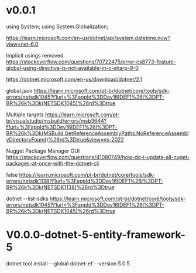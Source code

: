 # v0.0.1

using System;
using System.Globalization;

https://learn.microsoft.com/en-us/dotnet/api/system.datetime.now?view=net-6.0 

Implicit usings removed
https://stackoverflow.com/questions/70722475/error-cs8773-feature-global-using-directive-is-not-available-in-c-sharp-9-0

https://dotnet.microsoft.com/en-us/download/dotnet/2.1

global.json
https://learn.microsoft.com/pt-br/dotnet/core/tools/sdk-errors/netsdk1045?f1url=%3FappId%3DDev16IDEF1%26l%3DPT-BR%26k%3Dk(NETSDK1045)%26rd%3Dtrue

Multiple targets
https://learn.microsoft.com/pt-br/visualstudio/msbuild/errors/msb3644?f1url=%3FappId%3DDev16IDEF1%26l%3DPT-BR%26k%3Dk(MSBuild.GetReferenceAssemblyPaths.NoReferenceAssemblyDirectoryFound)%26rd%3Dtrue&view=vs-2022

Nugget Package Manager GUI
https://stackoverflow.com/questions/41080749/how-do-i-update-all-nuget-packages-at-once-with-the-dotnet-cli

<CheckEolTargetFramework>false</CheckEolTargetFramework>
https://learn.microsoft.com/pt-br/dotnet/core/tools/sdk-errors/netsdk1138?f1url=%3FappId%3DDev16IDEF1%26l%3DPT-BR%26k%3Dk(NETSDK1138)%26rd%3Dtrue

dotnet --list-sdks
https://learn.microsoft.com/pt-br/dotnet/core/tools/sdk-errors/netsdk1045?f1url=%3FappId%3DDev16IDEF1%26l%3DPT-BR%26k%3Dk(NETSDK1045)%26rd%3Dtrue

# V0.0.0-dotnet-5-entity-framework-5
dotnet tool install --global dotnet-ef --version 5.0.5